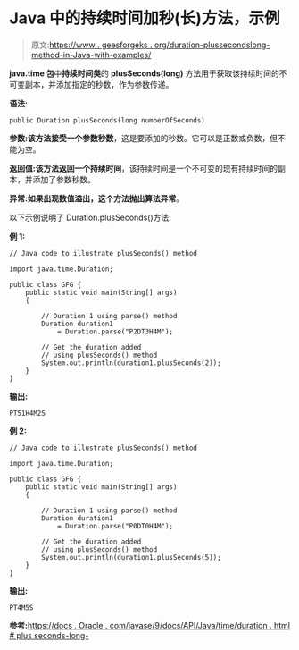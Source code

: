 # Java 中的持续时间加秒(长)方法，示例

> 原文:[https://www . geesforgeks . org/duration-plussecondslong-method-in-Java-with-examples/](https://www.geeksforgeeks.org/duration-plussecondslong-method-in-java-with-examples/)

**java.time 包**中**持续时间类**的 **plusSeconds(long)** 方法用于获取该持续时间的不可变副本，并添加指定的秒数，作为参数传递。

**语法:**

```
public Duration plusSeconds(long numberOfSeconds)

```

**参数:**该方法接受一个参数**秒数**，这是要添加的秒数。它可以是正数或负数，但不能为空。

**返回值:**该方法返回一个**持续时间**，该持续时间是一个不可变的现有持续时间的副本，并添加了参数秒数。

**异常:**如果出现数值溢出，这个方法抛出**算法异常**。

以下示例说明了 Duration.plusSeconds()方法:

**例 1:**

```
// Java code to illustrate plusSeconds() method

import java.time.Duration;

public class GFG {
    public static void main(String[] args)
    {

        // Duration 1 using parse() method
        Duration duration1
            = Duration.parse("P2DT3H4M");

        // Get the duration added
        // using plusSeconds() method
        System.out.println(duration1.plusSeconds(2));
    }
}
```

**输出:**

```
PT51H4M2S

```

**例 2:**

```
// Java code to illustrate plusSeconds() method

import java.time.Duration;

public class GFG {
    public static void main(String[] args)
    {

        // Duration 1 using parse() method
        Duration duration1
            = Duration.parse("P0DT0H4M");

        // Get the duration added
        // using plusSeconds() method
        System.out.println(duration1.plusSeconds(5));
    }
}
```

**输出:**

```
PT4M5S

```

**参考:**[https://docs . Oracle . com/javase/9/docs/API/Java/time/duration . html # plus seconds-long-](https://docs.oracle.com/javase/9/docs/api/java/time/Duration.html#plusSeconds-long-)